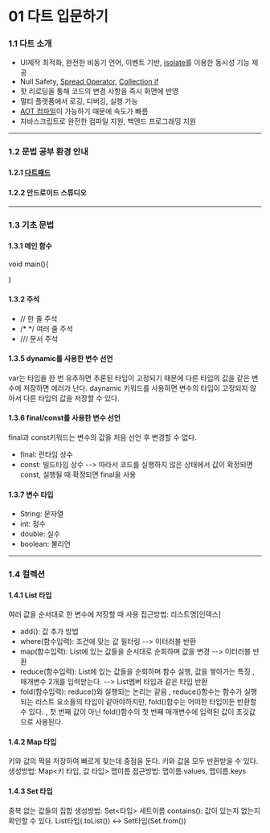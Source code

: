 # 01 다트 입문하기

### 1.1 다트 소개
- UI제작 최적화, 완전한 비동기 언어, 이벤트 기반, [isolate](https://velog.io/@flunge/dart-isolate-%EA%B0%9C%EB%85%90-%EC%95%8C%EC%95%84%EB%B3%B4%EA%B8%B0)를 이용한 동시성 기능 제공
- Null Safety, [Spread Operator](https://lucky516.tistory.com/74), [Collection if](https://nomad-programmer.tistory.com/240)
- 핫 리로딩을 통해 코드의 변경 사항을 즉시 화면에 반영
- 멀티 플랫폼에서 로깅, 디버깅, 실행 가능
- [AOT 컴파일](https://selfish-developer.com/entry/AOTAhead-Of-Time-Compiler)이 가능하기 때문에 속도가 빠름
- 자바스크립트로 완전한 컴파일 지원, 백엔드 프로그래밍 지원  
---

### 1.2 문법 공부 환경 안내
#### 1.2.1 [다트패드](https://dartpad.dev/)
#### 1.2.2 안드로이드 스튜디오
---

### 1.3 기초 문법
#### 1.3.1 메인 함수
void main(){
  
}
#### 1.3.2 주석
- // 한 줄 주석
- /* */ 여러 줄 주석
- /// 문서 주석
#### 1.3.5 dynamic를 사용한 변수 선언
var는 타입을 한 번 유추하면 추론된 타입이 고정되기 때문에 다른 타입의 값을 같은 변수에 저장하면 에러가 난다.
daynamic 키워드를 사용하면 변수의 타입이 고정되지 않아서 다른 타입의 값을 저장할 수 있다.
#### 1.3.6 final/const를 사용한 변수 선언
final과 const키워드는 변수의 값을 처음 선언 후 변경할 수 없다.
- final: 런타임 상수
- const: 빌드타임 상수
--> 따라서 코드를 실행하지 않은 상태에서 값이 확정되면 const, 실행될 때 확정되면 final을 사용
#### 1.3.7 변수 타입
- String: 문자열
- int: 정수
- double: 실수
- boolean: 불리언
---

### 1.4 컬렉션
#### 1.4.1 List 타입
여러 값을 순서대로 한 변수에 저장할 때 사용
접근방법: 리스트명[인덱스]
- add(): 값 추가 방법
- where(함수입력): 조건에 맞는 값 필터링 --> 이터러블 반환
- map(함수입력): List에 있는 값들을 순서대로 순회하며 값을 변경 --> 이터러블 반환
- reduce(함수입력): List에 있는 값들을 순회하며 함수 실행, 값을 쌓아가는 특징
                      , 매개변수 2개를 입력받는다. --> List멤버 타입과 같은 타입 반환
- fold(함수입력): reduce()와 실행되는 논리는 같음
                  , reduce()함수는 함수가 실행되는 리스트 요소들의 타입이 같아야하지만, fold()함수는 어떠한 타입이든 반환할 수 있다.
                  , 첫 번째 값이 아닌 fold()함수의 첫 번째 매개변수에 입력된 값이 초깃값으로 사용된다.
#### 1.4.2 Map 타입
키와 값의 짝을 저장하여 빠르게 찾는데 중점을 둔다.
키와 값을 모두 반환받을 수 있다.
생성방법: Map<키 타입, 값 타입> 맵이름
접근방법: 맵이름.values, 맵이름.keys
#### 1.4.3 Set 타입
중복 없는 값들의 집합
생성방법: Set<타입> 세트이름
contains(): 값이 있는지 없는지 확인할 수 있다.
List타입(.toList()) <-> Set타입(Set.from())
